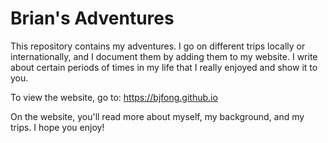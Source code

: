 # Brian's Adventures

This repository contains my adventures. I go on different trips locally or internationally, and I document them by adding them to my website. I write about certain periods of times in my life that I really enjoyed and show it to you.

To view the website, go to: https://bjfong.github.io

On the website, you'll read more about myself, my background, and my trips. I hope you enjoy!